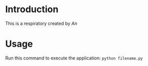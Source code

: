 # Introduction
This is a respiratory created by *An*
# Usage
Run this command to execute the application:
`python filename.py`
```
